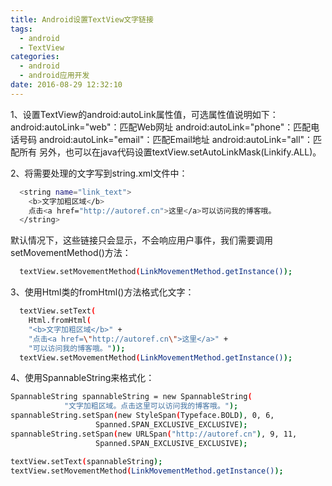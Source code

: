 ```yaml
---
title: Android设置TextView文字链接
tags:
  - android
  - TextView
categories:
  - android
  - android应用开发
date: 2016-08-29 12:32:10
---
```


1、设置TextView的android:autoLink属性值，可选属性值说明如下：
android:autoLink="web"：匹配Web网址
android:autoLink="phone"：匹配电话号码
android:autoLink="email"：匹配Email地址
android:autoLink="all"：匹配所有
另外，也可以在java代码设置textView.setAutoLinkMask(Linkify.ALL)。

2、将需要处理的文字写到string.xml文件中：
``` bash
  <string name="link_text">
    <b>文字加粗区域</b>
    点击<a href="http://autoref.cn">这里</a>可以访问我的博客哦。
  </string>
```
默认情况下，这些链接只会显示，不会响应用户事件，我们需要调用setMovementMethod()方法：
``` bash
  textView.setMovementMethod(LinkMovementMethod.getInstance());
```

3、使用Html类的fromHtml()方法格式化文字：
``` bash
  textView.setText(
    Html.fromHtml(
    "<b>文字加粗区域</b>" +
    "点击<a href=\"http://autoref.cn\">这里</a>" +
    "可以访问我的博客哦。"));
  textView.setMovementMethod(LinkMovementMethod.getInstance());
```

4、使用SpannableString来格式化：
``` bash
SpannableString spannableString = new SpannableString(
            "文字加粗区域。点击这里可以访问我的博客哦。");
spannableString.setSpan(new StyleSpan(Typeface.BOLD), 0, 6,
                   Spanned.SPAN_EXCLUSIVE_EXCLUSIVE);
spannableString.setSpan(new URLSpan("http://autoref.cn"), 9, 11,
                   Spanned.SPAN_EXCLUSIVE_EXCLUSIVE);

textView.setText(spannableString);
textView.setMovementMethod(LinkMovementMethod.getInstance());
```
